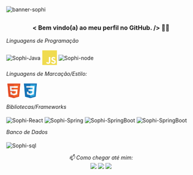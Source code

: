 

##

<img alt="banner-sophi" src="https://i.imgur.com/yYeSkQN.png">
  
##


### <div align="center">< Bem vindo(a) ao meu perfil no GitHub. /> 👩‍💻</div>

  <i>Linguagens de Programação</i>
  <br><br>
  <img align="center" alt="Sophi-Java" height="40" width="40" src="https://cdn.iconscout.com/icon/free/png-512/free-java-60-1174953.png">
  <img align="center" alt="Sophi-Js" height="40" width="40" src="https://raw.githubusercontent.com/devicons/devicon/master/icons/javascript/javascript-plain.svg">
  <img align="center" alt="Sophi-node" height="40" width="70" src="https://upload.wikimedia.org/wikipedia/commons/thumb/d/d9/Node.js_logo.svg/885px-Node.js_logo.svg.png?20170401104355">
<br>

  <i>Linguagens de Marcação/Estilo:</i>
  <br><br>
  <img align="center" alt="Sophi-HTML" height="40" width="40" src="https://raw.githubusercontent.com/devicons/devicon/master/icons/html5/html5-original.svg">
  <img align="center" alt="Sophi-CSS" height="40" width="40" src="https://raw.githubusercontent.com/devicons/devicon/master/icons/css3/css3-original.svg">
<br>

  <i>Bibliotecas/Frameworks</i>
  <br><br>
  <img align="center" alt="Sophi-React" height="40" width="40" src="https://cdn.iconscout.com/icon/free/png-512/free-react-1-282599.png">
  <img align="center" alt="Sophi-Spring" height="40" width="90" src="https://spring.io/img/logos/spring-initializr.svg">
  <img align="center" alt="Sophi-SpringBoot" height="40" width="90" src="https://lh7-us.googleusercontent.com/4YTONTZs0c0xaLJ3HOGcCUhFOCTAD15yHA80lYrONlBI6usZ7cShODVNdiE51ACui1jXWc1Gsyu7SvHewR_mW_-waa85eP0FmNpbos8o4UArpC92mrfHNNhh85-o2RgM-en22KM0W7GedqagiQWNzg">
  <img align="center" alt="Sophi-SpringBoot" height="70" width="80" src="https://miro.medium.com/v2/resize:fit:828/format:webp/1*XP-oUbM-zMZ-t5cwBbGhLg.png">
<br>

  <i>Banco de Dados</i>
  <br><br>
  <img align="center" alt="Sophi-sql" height="40" width="40" src="https://cdn.jsdelivr.net/gh/devicons/devicon/icons/mysql/mysql-original.svg">
<br>

<div align="center">
  <i>📫 Como chegar até mim:</i>
  <br>
  <a href="mailto:soso.amaral05@gmail.com"><img src="https://img.shields.io/badge/-Gmail-%23333?style=for-the-badge&logo=gmail&logoColor=white" target="_blank"></a>
  <a href="https://www.linkedin.com/in/sophia-amaral-silva-2b21a5221/" target="_blank"><img src="https://img.shields.io/badge/-LinkedIn-%230077B5?style=for-the-badge&logo=linkedin&logoColor=white" target="_blank"></a>
  <a href="https://wa.me/5511980925594?text='Olá, te encontrei pelo GitHub'" target="_blank"><img src="https://img.shields.io/badge/WhatsApp-25D366?style=for-the-badge&logo=whatsapp&logoColor=white" target="_blank"></a>
</div>
<br>
